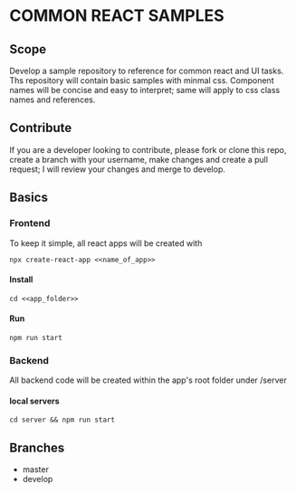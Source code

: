 # COMMON REACT SAMPLES

## Scope

Develop a sample repository to reference for common react and UI tasks.
Ths repository will contain basic samples with minmal css.  Component names will be concise and easy to interpret; same will apply to css class names and references.  

## Contribute

If you are a developer looking to contribute, please fork or clone this repo, create a branch with your username, make changes and create a pull request; I will review your changes and merge to develop.  

## Basics

### Frontend

To keep it simple, all react apps will be created with

 `npx create-react-app <<name_of_app>>` 

#### Install

`cd <<app_folder>>`

#### Run
`npm run start`




### Backend

All backend code will be created within the app's root folder under /server

#### local servers

`cd server && npm run start`


## Branches

- master
- develop
